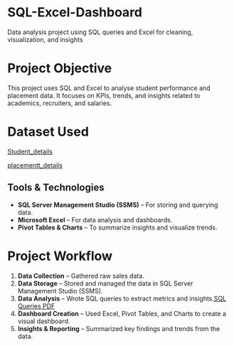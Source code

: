 # SQL-Excel-Dashboard
Data analysis project using SQL queries and Excel for cleaning, visualization, and insights
# Project Objective
This project uses SQL and Excel to analyse student performance and placement data. It focuses on KPIs, trends, and insights related to academics, recruiters, and salaries.
# Dataset Used
[Student_details](https://github.com/Venkateshwarlu03/SQL-Excel-Dashboard/blob/main/student_details.csv)

[placementt_details](https://github.com/Venkateshwarlu03/SQL-Excel-Dashboard/blob/main/Placementt_details.csv)
## Tools & Technologies

- **SQL Server Management Studio (SSMS)** – For storing and querying data.  
- **Microsoft Excel** – For data analysis and dashboards.  
- **Pivot Tables & Charts** – To summarize insights and visualize trends.
# Project Workflow
1. **Data Collection** – Gathered raw sales data.  
2. **Data Storage** – Stored and managed the data in SQL Server Management Studio (SSMS).  
3. **Data Analysis** – Wrote SQL queries to extract metrics and insights.[SQL Queries PDF]()   
4. **Dashboard Creation** – Used Excel, Pivot Tables, and Charts to create a visual dashboard.  
5. **Insights & Reporting** – Summarized key findings and trends from the data.


